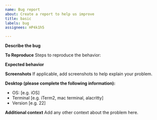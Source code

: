 ```yaml
---
name: Bug report
about: Create a report to help us improve
title: basic
labels: bug
assignees: HP4k1h5

---
```


**Describe the bug**

**To Reproduce**
Steps to reproduce the behavior:

**Expected behavior**

**Screenshots**
If applicable, add screenshots to help explain your problem.

**Desktop (please complete the following information):**
 - OS: [e.g. iOS]
 - Terminal [e.g. iTerm2, mac terminal, alacritty]
 - Version [e.g. 22]

**Additional context**
Add any other context about the problem here.
